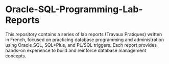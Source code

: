 # Oracle-SQL-Programming-Lab-Reports
This repository contains a series of lab reports (Travaux Pratiques) written in French, focused on practicing database programming and administration using Oracle SQL, SQL*Plus, and PL/SQL triggers. Each report provides hands-on experience to build and reinforce database management concepts.
